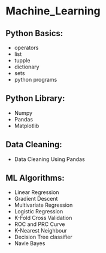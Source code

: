 # Machine_Learning

## Python Basics:
  - operators
  - list
  - tupple
  - dictionary
  - sets
  - python programs
  
## Python Library:
  - Numpy
  - Pandas
  - Matplotlib
  
## Data Cleaning:
  - Data Cleaning Using Pandas
  
## ML Algorithms:
- Linear Regression
- Gradient Descent
- Multivariate Regression
- Logistic Regression
- K-Fold Cross Validation
- ROC and PRC Curve
- K-Nearest Neighbour
- Decision Tree classifier
- Navie Bayes

